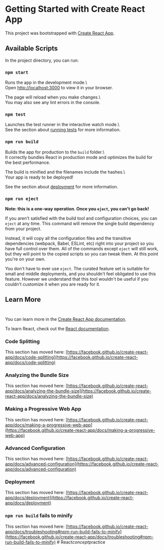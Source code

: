 # Getting Started with Create React App <br />

This project was bootstrapped with [Create React App](https://github.com/facebook/create-react-app). <br />

## Available Scripts <br />

In the project directory, you can run: <br />

### `npm start` <br />

Runs the app in the development mode.\ <br />
Open [http://localhost:3000](http://localhost:3000) to view it in your browser. <br />

The page will reload when you make changes.\ <br />
You may also see any lint errors in the console. <br />

### `npm test` <br />

Launches the test runner in the interactive watch mode.\ <br />
See the section about [running tests](https://facebook.github.io/create-react-app/docs/running-tests) for more information. <br />

### `npm run build` <br />

Builds the app for production to the `build` folder.\ <br />
It correctly bundles React in production mode and optimizes the build for the best performance. <br />

The build is minified and the filenames include the hashes.\ <br />
Your app is ready to be deployed! <br />

See the section about [deployment](https://facebook.github.io/create-react-app/docs/deployment) for more information. <br />

### `npm run eject` <br />

**Note: this is a one-way operation. Once you `eject`, you can't go back!** <br />

If you aren't satisfied with the build tool and configuration choices, you can `eject` at any time. This command will remove the single build dependency from your project. <br />

Instead, it will copy all the configuration files and the transitive dependencies (webpack, Babel, ESLint, etc) right into your project so you have full control over them. All of the commands except `eject` will still work, but they will point to the copied scripts so you can tweak them. At this point you're on your own. <br />

You don't have to ever use `eject`. The curated feature set is suitable for small and middle deployments, and you shouldn't feel obligated to use this feature. However we understand that this tool wouldn't be useful if you couldn't customize it when you are ready for it. <br />

## Learn More <br /> <br />

You can learn more in the [Create React App documentation](https://facebook.github.io/create-react-app/docs/getting-started). <br />

To learn React, check out the [React documentation](https://reactjs.org/). <br />

### Code Splitting <br />

This section has moved here: [https://facebook.github.io/create-react-app/docs/code-splitting](https://facebook.github.io/create-react-app/docs/code-splitting) <br />

### Analyzing the Bundle Size <br />

This section has moved here: [https://facebook.github.io/create-react-app/docs/analyzing-the-bundle-size](https://facebook.github.io/create-react-app/docs/analyzing-the-bundle-size) <br />

### Making a Progressive Web App <br />

This section has moved here: [https://facebook.github.io/create-react-app/docs/making-a-progressive-web-app](https://facebook.github.io/create-react-app/docs/making-a-progressive-web-app) <br />

### Advanced Configuration <br />

This section has moved here: [https://facebook.github.io/create-react-app/docs/advanced-configuration](https://facebook.github.io/create-react-app/docs/advanced-configuration) <br />

### Deployment <br />

This section has moved here: [https://facebook.github.io/create-react-app/docs/deployment](https://facebook.github.io/create-react-app/docs/deployment) <br />

### `npm run build` fails to minify <br />

This section has moved here: [https://facebook.github.io/create-react-app/docs/troubleshooting#npm-run-build-fails-to-minify](https://facebook.github.io/create-react-app/docs/troubleshooting#npm-run-build-fails-to-minify)
#   R e a c t * c o n c e p t * p r a c t i c e 
 
 
